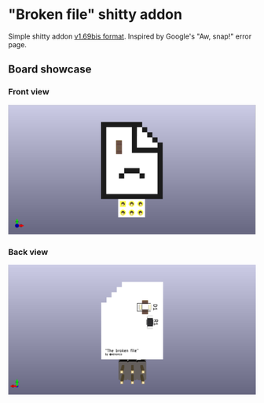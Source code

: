 # "Broken file" shitty addon

Simple shitty addon [v1.69bis format](https://hackaday.com/2019/03/20/introducing-the-shitty-add-on-v1-69bis-standard/). Inspired by Google's "Aw, snap!" error page.

## Board showcase

### Front view

![](/resources/broken-file-front.png)

### Back view

![](/resources/broken-file-back.png)

